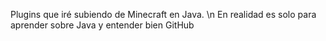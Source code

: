 Plugins que iré subiendo de Minecraft en Java. \n
En realidad es solo para aprender sobre Java y 
entender bien GitHub
